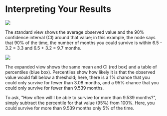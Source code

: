 # Interpreting Your Results

![](https://s3.amazonaws.com/elevio-article-assets/565e550e67ffc/56e86fc169786_small-card.png)

The standard view shows the average observed value and the 90% confidence interval (CI) around that value; in this example, the node says that 90% of the time, the number of months you could survive is within 6.5 - 3.2 = 3.3 and 6.5 + 3.2 = 9.7 months.

![](https://s3.amazonaws.com/elevio-article-assets/565e550e67ffc/56e873a551d5b_both.png)

The expanded view shows the same mean and CI (red box) and a table of percentiles (blue box). Percentiles show how likely it is that the observed value would fall below a threshold; here, there is a 1% chance that you could only survive for fewer than 3.08 months, and a 95% chance that you could only survive for fewer than 9.539 months.

To ask, "How often will I be able to survive for more than 9.539 months?", simply subtract the percentile for that value (95%) from 100%. Here, you could survive for more than 9.539 months only 5% of the time.
